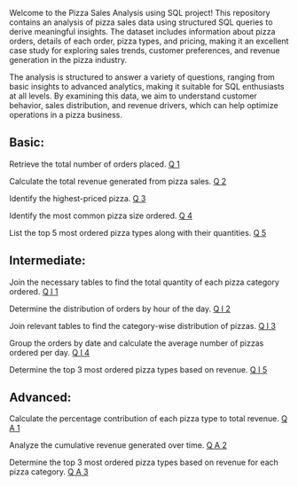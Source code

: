 Welcome to the Pizza Sales Analysis using SQL project! This repository contains an analysis of pizza sales data using structured SQL queries to derive meaningful insights. The dataset includes information about pizza orders, details of each order, pizza types, and pricing, making it an excellent case study for exploring sales trends, customer preferences, and revenue generation in the pizza industry.

The analysis is structured to answer a variety of questions, ranging from basic insights to advanced analytics, making it suitable for SQL enthusiasts at all levels. By examining this data, we aim to understand customer behavior, sales distribution, and revenue drivers, which can help optimize operations in a pizza business.

## Basic:

Retrieve the total number of orders placed.
[Q 1](https://github.com/Param1304/Pizza-Sales-Analysis/blob/main/Q1.sql)

Calculate the total revenue generated from pizza sales.
[Q 2](https://github.com/Param1304/Pizza-Sales-Analysis/blob/main/Q2.sql)

Identify the highest-priced pizza.
[Q 3](https://github.com/Param1304/Pizza-Sales-Analysis/blob/main/Q3.sql)

Identify the most common pizza size ordered.
[Q 4](https://github.com/Param1304/Pizza-Sales-Analysis/blob/main/Q4.sql)

List the top 5 most ordered pizza types along with their quantities.
[Q 5](https://github.com/Param1304/Pizza-Sales-Analysis/blob/main/Q5.sql)

## Intermediate:

Join the necessary tables to find the total quantity of each pizza category ordered.
[Q I 1](https://github.com/Param1304/Pizza-Sales-Analysis/blob/main/Q_I_1.sql)

Determine the distribution of orders by hour of the day.
[Q I 2](https://github.com/Param1304/Pizza-Sales-Analysis/blob/main/Q_I_2.sql)

Join relevant tables to find the category-wise distribution of pizzas.
[Q I 3](https://github.com/Param1304/Pizza-Sales-Analysis/blob/main/Q_I_3.sql)

Group the orders by date and calculate the average number of pizzas ordered per day.
[Q I 4](https://github.com/Param1304/Pizza-Sales-Analysis/blob/main/Q_I_4.sql)

Determine the top 3 most ordered pizza types based on revenue.
[Q I 5](https://github.com/Param1304/Pizza-Sales-Analysis/blob/main/Q_I_5.sql)

## Advanced:

Calculate the percentage contribution of each pizza type to total revenue.
[Q A 1](https://github.com/Param1304/Pizza-Sales-Analysis/blob/main/Q_A1.sql)

Analyze the cumulative revenue generated over time.
[Q A 2](https://github.com/Param1304/Pizza-Sales-Analysis/blob/main/Q_A2.sql)

Determine the top 3 most ordered pizza types based on revenue for each pizza category.
[Q A 3](https://github.com/Param1304/Pizza-Sales-Analysis/blob/main/Q_A3.sql)
